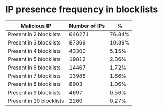 # IP presence frequency in blocklists
| Malicious IP | Number of IPs | % |
|----|----|----|
| Present in 2 blocklists | 646271 | 76.84% |
| Present in 3 blocklists | 87369 | 10.39% |
| Present in 4 blocklists | 43300 | 5.15% |
| Present in 5 blocklists | 19812 | 2.36% |
| Present in 6 blocklists | 14467 | 1.72% |
| Present in 7 blocklists | 13988 | 1.66% |
| Present in 8 blocklists | 8903 | 1.06% |
| Present in 9 blocklists | 4697 | 0.56% |
| Present in 10 blocklists | 2260 | 0.27% |
